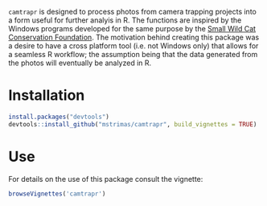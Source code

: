 `camtrapr` is designed to process photos from camera trapping projects into a form useful for further analyis in R. The functions are inspired by the Windows programs developed for the same purpose by the [Small Wild Cat Conservation Foundation](http://www.smallcats.org/). The motivation behind creating this package was a desire to have a cross platform tool (i.e. not Windows only) that allows for a seamless R workflow; the assumption being that the data generated from the photos will eventually be analyzed in R.

# Installation

```r
install.packages("devtools")
devtools::install_github("mstrimas/camtrapr", build_vignettes = TRUE)
```

# Use

For details on the use of this package consult the vignette:

```r
browseVignettes('camtrapr')
```
